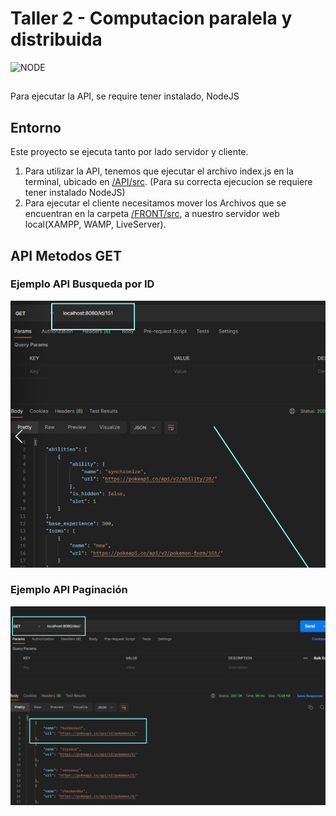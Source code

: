 # Taller 2 - Computacion paralela y distribuida
![NODE](https://nodejs.org/static/images/logo.svg)
##
Para ejecutar la API, se require tener instalado, NodeJS
## Entorno 
Este proyecto se ejecuta tanto por lado servidor y cliente.
1. Para utilizar la API, tenemos que ejecutar el archivo index.js en la terminal, ubicado en [/API/src](/API/src/). (Para su correcta ejecucion se requiere tener instalado NodeJS)
2. Para ejecutar el cliente necesitamos mover los Archivos que se encuentran en la carpeta [/FRONT/src](/FRONT/src/), a nuestro servidor web local(XAMPP, WAMP, LiveServer).
## API Metodos GET

### Ejemplo API Busqueda por ID
![Busqueda](https://github.com/LDonGithub/Paralela-T2/blob/298921f7cfae665be1a5bb6f755343d63e2c480d/IMG%20API/2.png)
### Ejemplo API Paginación
![Paginacion](https://github.com/LDonGithub/Paralela-T2/blob/155e000fc952a307c322cdde06ea8f7c8f54a51e/IMG%20API/1.png)
